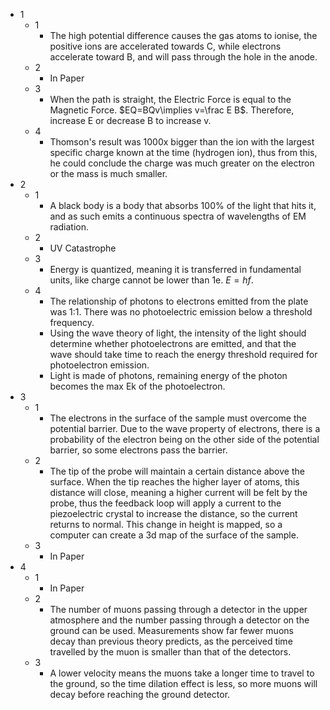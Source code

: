 - 1
	- 1
		- The high potential difference causes the gas atoms to ionise, the positive ions are accelerated towards C, while electrons accelerate toward B, and will pass through the hole in the anode.
	- 2
		- In Paper
	- 3
		- When the path is straight, the Electric Force is equal to the Magnetic Force. $EQ=BQv\implies v=\frac E B$. Therefore, increase E or decrease B to increase v.
	- 4
		- Thomson's result was 1000x bigger than the ion with the largest specific charge known at the time (hydrogen ion), thus from this, he could conclude the charge was much greater on the electron or the mass is much smaller.
- 2
	- 1
		- A black body is a body that absorbs 100% of the light that hits it, and as such emits a continuous spectra of wavelengths of EM radiation.
	- 2
		- UV Catastrophe
	- 3
		- Energy is quantized, meaning it is transferred in fundamental units, like charge cannot be lower than 1e. $E=hf$.
	- 4
		- The relationship of photons to electrons emitted from the plate was 1:1. There was no photoelectric emission below a threshold frequency.
		- Using the wave theory of light, the intensity of the light should determine whether photoelectrons are emitted, and that the wave should take time to reach the energy threshold required for photoelectron emission.
		- Light is made of photons, remaining energy of the photon becomes the max Ek of the photoelectron.
- 3
	- 1
		- The electrons in the surface of the sample must overcome the potential barrier. Due to the wave property of electrons, there is a probability of the electron being on the other side of the potential barrier, so some electrons pass the barrier.
	- 2
		- The tip of the probe will maintain a certain distance above the surface. When the tip reaches the higher layer of atoms, this distance will close, meaning a higher current will be felt by the probe, thus the feedback loop will apply a current to the piezoelectric crystal to increase the distance, so the current returns to normal. This change in height is mapped, so a computer can create a 3d map of the surface of the sample.
	- 3
		- In Paper
- 4
	- 1
		- In Paper
	- 2
		- The number of muons passing through a detector in the upper atmosphere and the number passing through a detector on the ground can be used. Measurements show far fewer muons decay than previous theory predicts, as the perceived time travelled by the muon is smaller than that of the detectors.
	- 3
		- A lower velocity means the muons take a longer time to travel to the ground, so the time dilation effect is less, so more muons will decay before reaching the ground detector.
